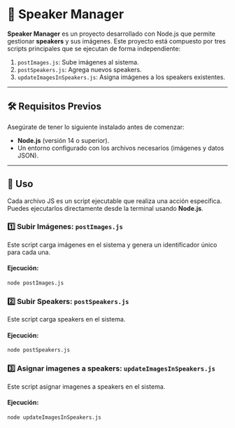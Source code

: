 # 🎤 Speaker Manager

**Speaker Manager** es un proyecto desarrollado con Node.js que permite gestionar **speakers** y sus imágenes. Este proyecto está compuesto por tres scripts principales que se ejecutan de forma independiente:

1. `postImages.js`: Sube imágenes al sistema.
2. `postSpeakers.js`: Agrega nuevos speakers.
3. `updateImagesInSpeakers.js`: Asigna imágenes a los speakers existentes.

---

## 🛠️ Requisitos Previos

Asegúrate de tener lo siguiente instalado antes de comenzar:

- **Node.js** (versión 14 o superior).
- Un entorno configurado con los archivos necesarios (imágenes y datos JSON).

---

## 🚀 Uso

Cada archivo JS es un script ejecutable que realiza una acción específica. Puedes ejecutarlos directamente desde la terminal usando **Node.js**.

### 1️⃣ **Subir Imágenes**: `postImages.js`

Este script carga imágenes en el sistema y genera un identificador único para cada una.

#### Ejecución:
```bash
node postImages.js
```

### 2️⃣ **Subir Speakers**: `postSpeakers.js`

Este script carga speakers en el sistema.

#### Ejecución:
```bash
node postSpeakers.js
```

### 3️⃣ **Asignar imagenes a speakers**: `updateImagesInSpeakers.js`

Este script asignar imagenes a speakers en el sistema.

#### Ejecución:
```bash
node updateImagesInSpeakers.js
```



